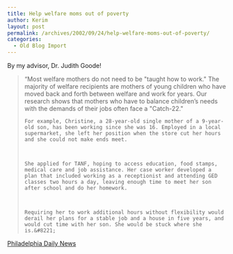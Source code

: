 ```yaml
---
title: Help welfare moms out of poverty
author: Kerim
layout: post
permalink: /archives/2002/09/24/help-welfare-moms-out-of-poverty/
categories:
  - Old Blog Import
---
```

By my advisor, Dr. Judith Goode!


>   &#8220;Most welfare mothers do not need to be "taught how to work." The majority of welfare recipients are mothers of young children who have moved back and forth between welfare and work for years. Our research shows that mothers who have to balance children&#8217;s needs with the demands of their jobs often face a "Catch-22." 
>   
>   
>     For example, Christine, a 28-year-old single mother of a 9-year-old son, has been working since she was 16. Employed in a local supermarket, she left her position when the store cut her hours and she could not make ends meet.
>   
>   
>   
>     She applied for TANF, hoping to access education, food stamps, medical care and job assistance. Her case worker developed a plan that included working as a receptionist and attending GED classes two hours a day, leaving enough time to meet her son after school and do her homework.
>   
>   
>   
>     Requiring her to work additional hours without flexibility would derail her plans for a stable job and a house in five years, and would cut time with her son. She would be stuck where she is.&#8221;
>   


<a href="http://www.philly.com/mld/dailynews/news/opinion/4132582.htm" onclick="_gaq.push(['_trackEvent', 'outbound-article', 'http://www.philly.com/mld/dailynews/news/opinion/4132582.htm', 'Philadelphia Daily News']);" >Philadelphia Daily News</a>

